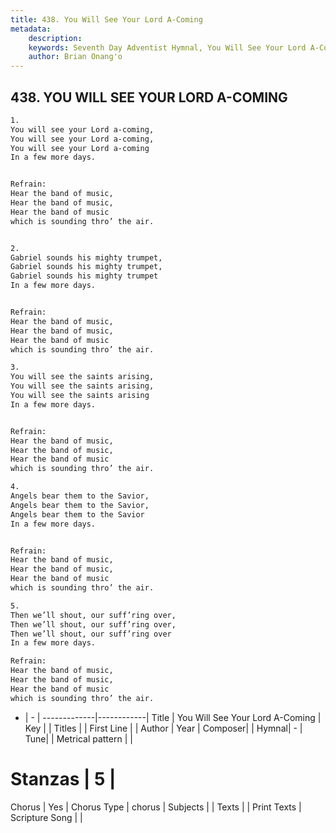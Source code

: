 ```yaml
---
title: 438. You Will See Your Lord A-Coming
metadata:
    description: 
    keywords: Seventh Day Adventist Hymnal, You Will See Your Lord A-Coming, , 
    author: Brian Onang'o
---
```



## 438. YOU WILL SEE YOUR LORD A-COMING

```txt
1.
You will see your Lord a-coming,
You will see your Lord a-coming,
You will see your Lord a-coming
In a few more days.


Refrain:
Hear the band of music,
Hear the band of music,
Hear the band of music
which is sounding thro’ the air.


2.
Gabriel sounds his mighty trumpet,
Gabriel sounds his mighty trumpet,
Gabriel sounds his mighty trumpet
In a few more days.


Refrain:
Hear the band of music,
Hear the band of music,
Hear the band of music
which is sounding thro’ the air.

3.
You will see the saints arising,
You will see the saints arising,
You will see the saints arising
In a few more days.


Refrain:
Hear the band of music,
Hear the band of music,
Hear the band of music
which is sounding thro’ the air.

4.
Angels bear them to the Savior,
Angels bear them to the Savior,
Angels bear them to the Savior
In a few more days.


Refrain:
Hear the band of music,
Hear the band of music,
Hear the band of music
which is sounding thro’ the air.

5.
Then we’ll shout, our suff’ring over,
Then we’ll shout, our suff’ring over,
Then we’ll shout, our suff’ring over
In a few more days.

Refrain:
Hear the band of music,
Hear the band of music,
Hear the band of music
which is sounding thro’ the air.

```

- |   -  |
-------------|------------|
Title | You Will See Your Lord A-Coming |
Key |  |
Titles |  |
First Line |  |
Author | 
Year | 
Composer|  |
Hymnal|  - |
Tune|  |
Metrical pattern | |
# Stanzas | 5 |
Chorus | Yes |
Chorus Type | chorus |
Subjects |  |
Texts |  |
Print Texts | 
Scripture Song |  |
  
